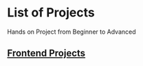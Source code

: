 # List of Projects

Hands on Project from Beginner to Advanced

## [Frontend Projects](https://roadmap.sh/frontend)
